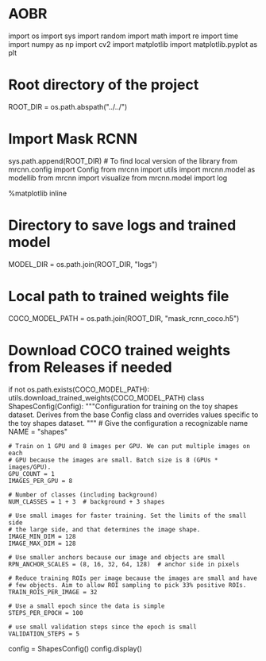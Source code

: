 # AOBR
import os
import sys
import random
import math
import re
import time
import numpy as np
import cv2
import matplotlib
import matplotlib.pyplot as plt

# Root directory of the project
ROOT_DIR = os.path.abspath("../../")

# Import Mask RCNN
sys.path.append(ROOT_DIR)  # To find local version of the library
from mrcnn.config import Config
from mrcnn import utils
import mrcnn.model as modellib
from mrcnn import visualize
from mrcnn.model import log

%matplotlib inline 

# Directory to save logs and trained model
MODEL_DIR = os.path.join(ROOT_DIR, "logs")

# Local path to trained weights file
COCO_MODEL_PATH = os.path.join(ROOT_DIR, "mask_rcnn_coco.h5")
# Download COCO trained weights from Releases if needed
if not os.path.exists(COCO_MODEL_PATH):
    utils.download_trained_weights(COCO_MODEL_PATH)
    class ShapesConfig(Config):
    """Configuration for training on the toy shapes dataset.
    Derives from the base Config class and overrides values specific
    to the toy shapes dataset.
    """
    # Give the configuration a recognizable name
    NAME = "shapes"

    # Train on 1 GPU and 8 images per GPU. We can put multiple images on each
    # GPU because the images are small. Batch size is 8 (GPUs * images/GPU).
    GPU_COUNT = 1
    IMAGES_PER_GPU = 8

    # Number of classes (including background)
    NUM_CLASSES = 1 + 3  # background + 3 shapes

    # Use small images for faster training. Set the limits of the small side
    # the large side, and that determines the image shape.
    IMAGE_MIN_DIM = 128
    IMAGE_MAX_DIM = 128

    # Use smaller anchors because our image and objects are small
    RPN_ANCHOR_SCALES = (8, 16, 32, 64, 128)  # anchor side in pixels

    # Reduce training ROIs per image because the images are small and have
    # few objects. Aim to allow ROI sampling to pick 33% positive ROIs.
    TRAIN_ROIS_PER_IMAGE = 32

    # Use a small epoch since the data is simple
    STEPS_PER_EPOCH = 100

    # use small validation steps since the epoch is small
    VALIDATION_STEPS = 5
    
config = ShapesConfig()
config.display()

